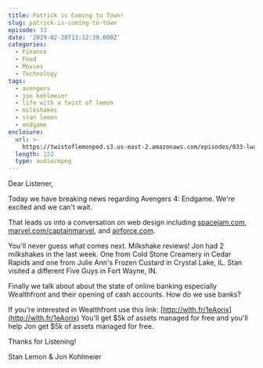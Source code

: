 ```yaml
---
title: Patrick is Coming to Town!
slug: patrick-is-coming-to-town
episode: 33
date: '2019-02-28T13:12:39.000Z'
categories:
  - Finance
  - Food
  - Movies
  - Technology
tags:
  - avengers
  - jon kohlmeier
  - life with a twist of lemon
  - milkshakes
  - stan lemon
  - endgame
enclosure:
  url: >-
    https://twistoflemonpod.s3.us-east-2.amazonaws.com/episodes/033-lwatol-20190228.mp3
  length: 222
  type: audio/mpeg
---
```


Dear Listener,

Today we have breaking news regarding Avengers 4: Endgame. We're excited and we can't wait.

That leads us into a conversation on web design including [spacejam.com](https://spacejam.com), [marvel.com/captainmarvel](https://marvel.com/captainmarvel), and [airforce.com](https://airforce.com).

You'll never guess what comes next. Milkshake reviews! Jon had 2 milkshakes in the last week. One from Cold Stone Creamery in Cedar Rapids and one from Julie Ann's Frozen Custard in Crystal Lake, IL. Stan visited a different Five Guys in Fort Wayne, IN.

Finally we talk about about the state of online banking especially Wealthfront and their opening of cash accounts. How do we use banks?

If you're interested in Wealthfront use this link: [http://wlth.fr/1eAorix](http://wlth.fr/1eAorix) You'll get $5k of assets managed for free and you'll help Jon get $5k of assets managed for free.

Thanks for Listening!

Stan Lemon & Jon Kohlmeier


